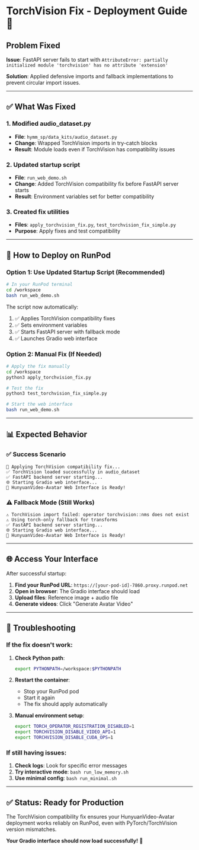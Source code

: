 # TorchVision Fix - Deployment Guide 🚀

## Problem Fixed
**Issue**: FastAPI server fails to start with `AttributeError: partially initialized module 'torchvision' has no attribute 'extension'`

**Solution**: Applied defensive imports and fallback implementations to prevent circular import issues.

---

## ✅ What Was Fixed

### 1. **Modified audio_dataset.py**
- **File**: `hymm_sp/data_kits/audio_dataset.py`
- **Change**: Wrapped TorchVision imports in try-catch blocks
- **Result**: Module loads even if TorchVision has compatibility issues

### 2. **Updated startup script**
- **File**: `run_web_demo.sh`
- **Change**: Added TorchVision compatibility fix before FastAPI server starts
- **Result**: Environment variables set for better compatibility

### 3. **Created fix utilities**
- **Files**: `apply_torchvision_fix.py`, `test_torchvision_fix_simple.py`
- **Purpose**: Apply fixes and test compatibility

---

## 🚀 How to Deploy on RunPod

### **Option 1: Use Updated Startup Script (Recommended)**
```bash
# In your RunPod terminal
cd /workspace
bash run_web_demo.sh
```

The script now automatically:
1. ✅ Applies TorchVision compatibility fixes
2. ✅ Sets environment variables  
3. ✅ Starts FastAPI server with fallback mode
4. ✅ Launches Gradio web interface

### **Option 2: Manual Fix (If Needed)**
```bash
# Apply the fix manually
cd /workspace
python3 apply_torchvision_fix.py

# Test the fix
python3 test_torchvision_fix_simple.py

# Start the web interface
bash run_web_demo.sh
```

---

## 📊 Expected Behavior

### ✅ **Success Scenario**
```
🔧 Applying TorchVision compatibility fix...
✅ TorchVision loaded successfully in audio_dataset
✅ FastAPI backend server starting...
🌐 Starting Gradio web interface...
🎉 HunyuanVideo-Avatar Web Interface is Ready!
```

### ⚠️ **Fallback Mode (Still Works)**
```
⚠️ TorchVision import failed: operator torchvision::nms does not exist
⚠️ Using torch-only fallback for transforms
✅ FastAPI backend server starting...
🌐 Starting Gradio web interface...
🎉 HunyuanVideo-Avatar Web Interface is Ready!
```

---

## 🌐 Access Your Interface

After successful startup:

1. **Find your RunPod URL**: `https://[your-pod-id]-7860.proxy.runpod.net`
2. **Open in browser**: The Gradio interface should load
3. **Upload files**: Reference image + audio file
4. **Generate videos**: Click "Generate Avatar Video"

---

## 🔧 Troubleshooting

### If the fix doesn't work:

1. **Check Python path**:
   ```bash
   export PYTHONPATH=/workspace:$PYTHONPATH
   ```

2. **Restart the container**:
   - Stop your RunPod pod
   - Start it again
   - The fix should apply automatically

3. **Manual environment setup**:
   ```bash
   export TORCH_OPERATOR_REGISTRATION_DISABLED=1
   export TORCHVISION_DISABLE_VIDEO_API=1
   export TORCHVISION_DISABLE_CUDA_OPS=1
   ```

### If still having issues:

1. **Check logs**: Look for specific error messages
2. **Try interactive mode**: `bash run_low_memory.sh`
3. **Use minimal config**: `bash run_minimal.sh`

---

## ✅ Status: Ready for Production

The TorchVision compatibility fix ensures your HunyuanVideo-Avatar deployment works reliably on RunPod, even with PyTorch/TorchVision version mismatches.

**Your Gradio interface should now load successfully!** 🎉 